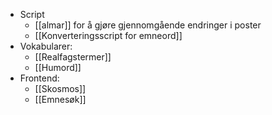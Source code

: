 

- Script
	- [[almar]] for å gjøre gjennomgående endringer i poster
	- [[Konverteringsscript for emneord]]
- Vokabularer:
	- [[Realfagstermer]]
	- [[Humord]]
- Frontend:
	- [[Skosmos]]
	- [[Emnesøk]]